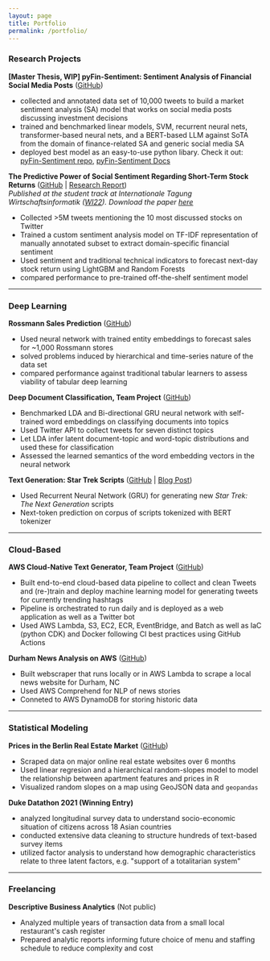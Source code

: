 ```yaml
---
layout: page
title: Portfolio
permalink: /portfolio/
---
```


### Research Projects
**[Master Thesis, WIP] pyFin-Sentiment: Sentiment Analysis of Financial Social Media Posts** ([GitHub](https://github.com/moritzwilksch/MasterThesis))
- collected and annotated data set of 10,000 tweets to build a market sentiment analysis (SA) model that works on social media posts discussing investment decisions
- trained and benchmarked linear models, SVM, recurrent neural nets, transformer-based neural nets, and a BERT-based LLM against SoTA from the domain of finance-related SA and generic social media SA
- deployed best model as an easy-to-use python libary. Check it out: [pyFin-Sentiment repo](https://github.com/moritzwilksch/pyfin-sentiment), [pyFin-Sentiment Docs](https://pyfin-sentiment.readthedocs.io/en/latest/)

**The Predictive Power of Social Sentiment Regarding Short-Term Stock Returns** ([GitHub](https://github.com/moritzwilksch/SocialMediaBusinessAnalytics) | [Research Report](https://github.com/moritzwilksch/SocialMediaBusinessAnalytics/raw/main/SMRP_Report_Submission.pdf))  
*Published at the student track at Internationale Tagung Wirtschaftsinformatik ([WI22](https://wi22.de)). Download the paper [here](https://aisel.aisnet.org/wi2022/student_track/student_track/38/)*
- Collected >5M tweets mentioning the 10 most discussed stocks on Twitter
- Trained a custom sentiment analysis model on TF-IDF representation of manually annotated subset to extract domain-specific financial sentiment
- Used sentiment and traditional technical indicators to forecast next-day stock return using LightGBM and Random Forests
- compared performance to pre-trained off-the-shelf sentiment model

---

### Deep Learning
**Rossmann Sales Prediction** ([GitHub](https://github.com/moritzwilksch/RossmannSalesPrediction))
- Used neural network with trained entity embeddings to forecast sales for ~1,000 Rossmann stores
- solved problems induced by hierarchical and time-series nature of the data set
- compared performance against traditional tabular learners to assess viability of tabular deep learning

**Deep Document Classification, Team Project** ([GitHub](https://github.com/dai-anna/Duke-NLP-FinalProject))
- Benchmarked LDA and Bi-directional GRU neural network with self-trained word embeddings on classifying documents into topics
- Used Twitter API to collect tweets for seven distinct topics
- Let LDA infer latent document-topic and word-topic distributions and used these for classification
- Assessed the learned semantics of the word embedding vectors in the neural network

**Text Generation: Star Trek Scripts** ([GitHub](https://github.com/moritzwilksch/StarTrekWriter) | [Blog Post](https://moritzwilksch.github.io/2022/01/14/star-trek-text-generation.html))
- Used Recurrent Neural Network (GRU) for generating new *Star Trek: The Next Generation* scripts
- Next-token prediction on corpus of scripts tokenized with BERT tokenizer

---

### Cloud-Based
**AWS Cloud-Native Text Generator, Team Project** ([GitHub](https://github.com/dai-anna/AWSCloud-TweetGenerator))
- Built end-to-end cloud-based data pipeline to collect and clean Tweets and (re-)train and deploy machine learning model for generating tweets for currently trending hashtags
- Pipeline is orchestrated to run daily and is deployed as a web application as well as a Twitter bot
- Used AWS Lambda, S3, EC2, ECR, EventBridge, and Batch as well as IaC (python CDK) and Docker following CI best practices using GitHub Actions

**Durham News Analysis on AWS** ([GitHub](https://github.com/moritzwilksch/AWS-DurhamNewsAnalysis))
- Built webscraper that runs locally or in AWS Lambda to scrape a local news website for Durham, NC
- Used AWS Comprehend for NLP of news stories
- Conneted to AWS DynamoDB for storing historic data

---

### Statistical Modeling
**Prices in the Berlin Real Estate Market** ([GitHub](https://github.com/moritzwilksch/BerlinRealEstatePrices))
- Scraped data on major online real estate websites over 6 months
- Used linear regresion and a hierarchical random-slopes model to model the relationship between apartment features and prices in R
- Visualized random slopes on a map using GeoJSON data and `geopandas`

**Duke Datathon 2021 (Winning Entry)**
- analyzed longitudinal survey data to understand socio-economic situation of citizens across 18 Asian countries 
- conducted extensive data cleaning to structure hundreds of text-based survey items
- utilized factor analysis to understand how demographic characteristics relate to three latent factors, e.g. "support of a totalitarian system"

---

### Freelancing
**Descriptive Business Analytics** (Not public)
- Analyzed multiple years of transaction data from a small local restaurant's cash register
- Prepared analytic reports informing future choice of menu and staffing schedule to reduce complexity and cost
